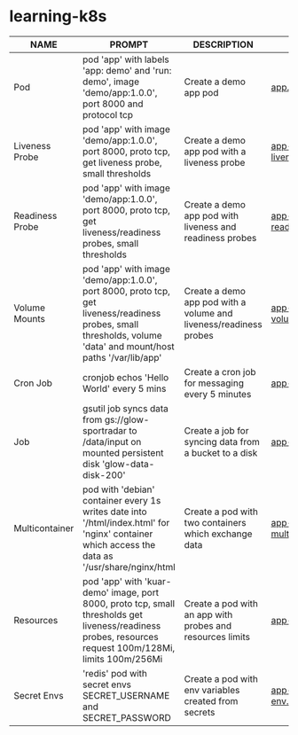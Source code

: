 # learning-k8s

| NAME            | PROMPT                                                                                                                                                          | DESCRIPTION                                                       | EXAMPLE                                                 |
|-----------------|-----------------------------------------------------------------------------------------------------------------------------------------------------------------|-------------------------------------------------------------------|---------------------------------------------------------|
| Pod             | pod 'app' with labels 'app: demo' and 'run: demo', image 'demo/app:1.0.0', port 8000 and protocol tcp                                                           | Create a demo app pod                                             | [app.yaml](yaml/app.yaml)                               |
| Liveness Probe  | pod 'app' with image 'demo/app:1.0.0', port 8000, proto tcp, get liveness probe, small thresholds                                                               | Create a demo app pod with a liveness probe                       | [app-livenessProbe.yaml](yaml/app-livenessProbe.yaml)   |
| Readiness Probe | pod 'app' with image 'demo/app:1.0.0', port 8000, proto tcp, get liveness/readiness probes, small thresholds                                                    | Create a demo app pod with liveness and readiness probes          | [app-readinessProbe.yaml](yaml/app-readinessProbe.yaml) |
| Volume Mounts   | pod 'app' with image 'demo/app:1.0.0', port 8000, proto tcp, get liveness/readiness probes, small thresholds, volume 'data' and mount/host paths '/var/lib/app' | Create a demo app pod with a volume and liveness/readiness probes | [app-volumeMounts.yaml](yaml/app-volumeMounts.yaml)     |
| Cron Job        | cronjob echos 'Hello World' every 5 mins                                                                                                                        | Create a cron job for messaging every 5 minutes                   | [app-cronjob.yaml](yaml/app-cronjob.yaml)               |
| Job             | gsutil job syncs data from gs://glow-sportradar to /data/input on mounted persistent disk 'glow-data-disk-200'                                                  | Create a job for syncing data from a bucket to a disk             | [app-job.yaml](yaml/app-job.yaml)                       |
| Multicontainer  | pod with 'debian' container every 1s writes date into '/html/index.html' for 'nginx' container which access the data as '/usr/share/nginx/html                  | Create a pod with two containers which exchange data              | [app-multicontainer.yaml](yaml/app-multicontainer.yaml) |
| Resources       | pod 'app' with 'kuar-demo' image, port 8000, proto tcp, small thresholds get liveness/readiness probes, resources request 100m/128Mi, limits 100m/256Mi         | Create a pod with an app with probes and resources limits         | [app-resources.yaml](yaml/app-resources.yaml)           |
| Secret Envs     | 'redis' pod with secret envs SECRET_USERNAME and SECRET_PASSWORD                                                                                                | Create a pod with env variables created from secrets              | [app-secret-env.yaml](yaml/app-secret-env.yaml)         |
